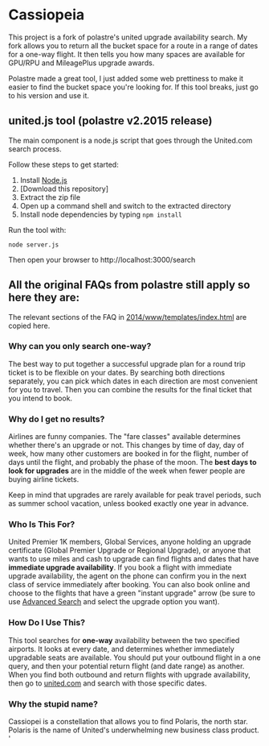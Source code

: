 Cassiopeia
======

This project is a fork of polastre's united upgrade availability search. My fork allows you to return all the bucket space for a route in a range of dates for a one-way flight. It then tells you how many spaces are available for GPU/RPU and MileagePlus upgrade awards.

Polastre made a great tool, I just added some web prettiness to make it easier to find the bucket space you're looking for. If this tool breaks, just go to his version and use it. 


## united.js tool (polastre v2.2015 release) 

The main component is a node.js script that goes through the United.com search process.

Follow these steps to get started:

1. Install [Node.js](https://nodejs.org)
2. [Download this repository]
3. Extract the zip file
4. Open up a command shell and switch to the extracted directory
5. Install node dependencies by typing `npm install`

Run the tool with:

    node server.js

Then open your browser to http://localhost:3000/search

## All the original FAQs from polastre still apply so here they are:

The relevant sections of the FAQ in [2014/www/templates/index.html](2014/www/templates/index.html) are copied here.

### Why can you only search one-way?

The best way to put together a successful upgrade plan for a round trip ticket is to be flexible on your dates.  By searching both directions separately, you can pick which dates in each direction are most convenient for you to travel.  Then you can combine the results for the final ticket that you intend to book.

### Why do I get no results?

Airlines are funny companies.  The "fare classes" available determines whether there's an upgrade or not.  This changes by time of day, day of week, how many other customers are booked in for the flight, number of days until the flight, and probably the phase of the moon.  The **best days to look for upgrades** are in the middle of the week when fewer people are buying airline tickets.

Keep in mind that upgrades are rarely available for peak travel periods, such as summer school vacation, unless booked exactly one year in advance.

### Who Is This For?

United Premier 1K members, Global Services, anyone holding an upgrade certificate (Global Premier Upgrade or Regional Upgrade), or anyone that wants to use miles and cash to upgrade can find flights and dates that have **immediate upgrade availability**.  If you book a flight with immediate upgrade availability, the agent on the phone can confirm you in the next class of service immediately after booking.  You can also book online and choose to the flights that have a green "instant upgrade" arrow (be sure to use [Advanced Search](https://www.united.com/ual/en/us/flight-search/book-a-flight) and select the upgrade option you want).

### How Do I Use This?

This tool searches for **one-way** availability between the two specified airports.  It looks at every date, and determines whether immediately upgradable seats are available.  You should put your outbound flight in a one query, and then your potential return flight (and date range) as another.  When you find both outbound and return flights with upgrade availability, then go to [united.com](https://www.united.com/ual/en/us/flight-search/book-a-flight) and search with those specific dates.

### Why the stupid name?
Cassiopei is a constellation that allows you to find Polaris, the north star. Polaris is the name of United's underwhelming new business class product. '

